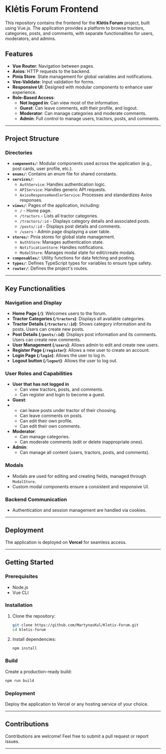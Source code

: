 # Klėtis Forum Frontend

This repository contains the frontend for the **Klėtis Forum** project, built using Vue.js. The application provides a platform to browse tractors, categories, posts, and comments, with separate functionalities for users, moderators, and admins.

## Features

- **Vue Router**: Navigation between pages.
- **Axios**: HTTP requests to the backend.
- **Pinia Store**: State management for global variables and notifications.
- **Vee-Validate**: Input validation for forms.
- **Responsive UI**: Designed with modular components to enhance user experience.
- **Role-Based Access**:
  - **Not logged in**: Can view most of the information.  
  - **Guest**: Can leave comments, edit their profile, and logout.
  - **Moderator**: Can manage categories and moderate comments.
  - **Admin**: Full control to manage users, tractors, posts, and comments.

---

## Project Structure

### Directories
- **`components/`**: Modular components used across the application (e.g., post cards, user profile, etc.).
- **`enums/`**: Contains an enum file for shared constants.
- **`services/`**: 
  - `AuthService`: Handles authentication logic.
  - `APIService`: Handles generic API requests.
  - `AxiosResponseHandlerService`: Processes and standardizes Axios responses.
- **`views/`**: Pages of the application, including:
  - `/` - Home page.
  - `/tractors` - Lists all tractor categories.
  - `/tractors/:id` - Displays category details and associated posts.
  - `/posts/:id` - Displays post details and comments.
  - `/users` - Admin page displaying a user table.
- **`stores/`**: Pinia stores for global state management.
  - `AuthStore`: Manages authentication state.
  - `NotificationStore`: Handles notifications.
  - `ModalStore`: Manages modal state for edit/create modals.
- **`composables/`**: Utility functions for data fetching and posting.
- **`types/`**: Defines TypeScript types for variables to ensure type safety.
- **`router/`**: Defines the project's routes.

---

## Key Functionalities

### Navigation and Display
- **Home Page (`/`)**: Welcomes users to the forum.
- **Tractor Categories (`/tractors`)**: Displays all available categories.
- **Tractor Details (`/tractors/:id`)**: Shows category information and its posts. Users can create new posts.
- **Post Details (`/posts/:id`)**: Displays post information and its comments. Users can create new comments.
- **User Management (`/users`)**: Allows admin to edit and create new users.
- **Register Page (`/register`)**: Allows a new user to create an account.
- **Login Page (`/login`)**: Allows the user to log in.
- **Logout button (`/logout`)**: Allows the user to log out.

### User Roles and Capabilities
- **User that has not logged in**
   - Can view tractors, posts, and comments.
   - Can register and login to become a guest. 
- **Guest**:
- - can leave posts under tractor of their choosing.
  - Can leave comments on posts.
  - Can edit their own profile.
  - Can edit their own comments.
- **Moderator**:
  - Can manage categories.
  - Can moderate comments (edit or delete inappropriate ones).
- **Admin**:
  - Can manage all content (users, tractors, posts, and comments).

### Modals
- Modals are used for editing and creating fields, managed through `ModalStore`.
- Custom modal components ensure a consistent and responsive UI.

### Backend Communication
- Authentication and session management are handled via cookies.

---

## Deployment

The application is deployed on **Vercel** for seamless access.

---

## Getting Started

### Prerequisites
- Node.js
- Vue CLI

### Installation
1. Clone the repository:
   ```bash
   git clone https://github.com/MartynasKul/Kletis-Forum.git
   cd kletis-forum
   ```
2. Install dependencies:
   ```bash
   npm install
   ```

### Build
Create a production-ready build:
```bash
npm run build
```

### Deployment
Deploy the application to Vercel or any hosting service of your choice.

---

## Contributions

Contributions are welcome! Feel free to submit a pull request or report issues.

---


